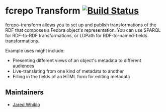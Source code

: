 # fcrepo Transform [![Build Status](https://travis-ci.org/fcrepo4-exts/fcrepo-transform.png?branch=master)](https://travis-ci.org/fcrepo4-exts/fcrepo-transform)

fcrepo-transform allows you to set up and publish transformations of the RDF that composes a Fedora object's representation. You can use SPARQL for RDF-to-RDF transformations, or LDPath for RDF-to-named-fields transformations. 

Example uses might include:
* Presenting different views of an object's metadata to different audiences
* Live-translating from one kind of metadata to another
* Filling in the fields of an HTML form for editing metadata

## Maintainers

* [Jared Whiklo](https://github.com/whikloj)
